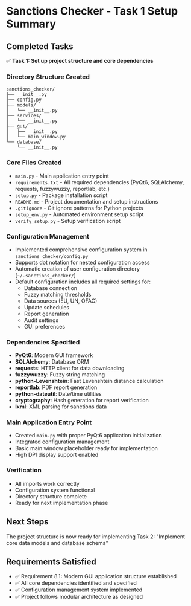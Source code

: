 # Sanctions Checker - Task 1 Setup Summary

## Completed Tasks

✅ **Task 1: Set up project structure and core dependencies**

### Directory Structure Created
```
sanctions_checker/
├── __init__.py
├── config.py
├── models/
│   └── __init__.py
├── services/
│   └── __init__.py
├── gui/
│   ├── __init__.py
│   └── main_window.py
└── database/
    └── __init__.py
```

### Core Files Created
- `main.py` - Main application entry point
- `requirements.txt` - All required dependencies (PyQt6, SQLAlchemy, requests, fuzzywuzzy, reportlab, etc.)
- `setup.py` - Package installation script
- `README.md` - Project documentation and setup instructions
- `.gitignore` - Git ignore patterns for Python projects
- `setup_env.py` - Automated environment setup script
- `verify_setup.py` - Setup verification script

### Configuration Management
- Implemented comprehensive configuration system in `sanctions_checker/config.py`
- Supports dot notation for nested configuration access
- Automatic creation of user configuration directory (`~/.sanctions_checker/`)
- Default configuration includes all required settings for:
  - Database connection
  - Fuzzy matching thresholds
  - Data sources (EU, UN, OFAC)
  - Update schedules
  - Report generation
  - Audit settings
  - GUI preferences

### Dependencies Specified
- **PyQt6**: Modern GUI framework
- **SQLAlchemy**: Database ORM
- **requests**: HTTP client for data downloading
- **fuzzywuzzy**: Fuzzy string matching
- **python-Levenshtein**: Fast Levenshtein distance calculation
- **reportlab**: PDF report generation
- **python-dateutil**: Date/time utilities
- **cryptography**: Hash generation for report verification
- **lxml**: XML parsing for sanctions data

### Main Application Entry Point
- Created `main.py` with proper PyQt6 application initialization
- Integrated configuration management
- Basic main window placeholder ready for implementation
- High DPI display support enabled

### Verification
- All imports work correctly
- Configuration system functional
- Directory structure complete
- Ready for next implementation phase

## Next Steps
The project structure is now ready for implementing Task 2: "Implement core data models and database schema"

## Requirements Satisfied
- ✅ Requirement 8.1: Modern GUI application structure established
- ✅ All core dependencies identified and specified
- ✅ Configuration management system implemented
- ✅ Project follows modular architecture as designed